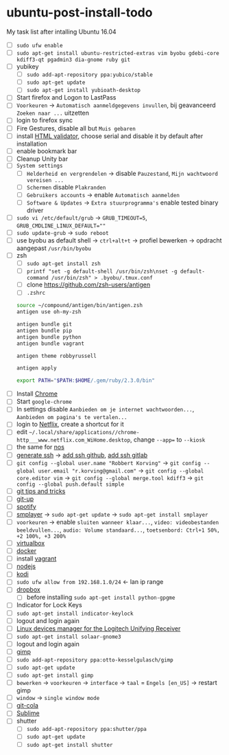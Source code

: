 ubuntu-post-install-todo
========================

My task list after intalling Ubuntu 16.04

* [ ] `sudo ufw enable`
* [ ] `sudo apt-get install ubuntu-restricted-extras vim byobu gdebi-core kdiff3-qt pgadmin3 dia-gnome ruby git`
* [ ] yubikey
  * [ ] `sudo add-apt-repository ppa:yubico/stable`
  * [ ] `sudo apt-get update`
  * [ ] `sudo apt-get install yubioath-desktop`
* [ ] Start firefox and Logon to LastPass
 * [ ] `Voorkeuren` -> `Automatisch aanmeldgegevens invullen`, bij geavanceerd `Zoeken naar ...` uitzetten
 * [ ] login to firefox sync
 * [ ] Fire Gestures, disable all but `Muis gebaren`
 * [ ] install [HTML validator](http://users.skynet.be/mgueury/mozilla/index.html), choose serial and disable it by default after installation
 * [ ] enable bookmark bar
* [ ] Cleanup Unity bar
* [ ] `System settings`
  * [ ] `Helderheid en vergrendelen` -> disable `Pauzestand`, `Mijn wachtwoord vereisen ...`
  * [ ] `Schermen` disable `Plakranden`
  * [ ] `Gebruikers accounts` -> enable `Automatisch aanmelden`
  * [ ] `Software & Updates` -> `Extra stuurprogramma's` enable tested binary driver
* [ ] `sudo vi /etc/default/grub` -> `GRUB_TIMEOUT=5`, `GRUB_CMDLINE_LINUX_DEFAULT=""`
* [ ] `sudo update-grub` -> `sudo reboot`
* [ ] use byobu as default shell -> `ctrl+alt+t` -> profiel bewerken -> opdracht aangepast `/usr/bin/byobu`
* [ ] zsh
  * [ ] `sudo apt-get install zsh`
  * [ ] `printf "set -g default-shell /usr/bin/zsh\nset -g default-command /usr/bin/zsh" > .byobu/.tmux.conf`
  * [ ] clone https://github.com/zsh-users/antigen
  * [ ] `.zshrc`
  ```bash
  source ~/compound/antigen/bin/antigen.zsh
  antigen use oh-my-zsh

  antigen bundle git
  antigen bundle pip
  antigen bundle python
  antigen bundle vagrant

  antigen theme robbyrussell

  antigen apply
  
  export PATH="$PATH:$HOME/.gem/ruby/2.3.0/bin"
  ```
* [ ] Install [Chrome](https://www.google.nl/chrome/browser/desktop/index.html)
* [ ] Start `google-chrome`
 * [ ] In settings disable `Aanbieden om je internet wachtwoorden...`, `Aanbieden om pagina's te vertalen...`
 * [ ] login to [Netflix](http://www.netflix.com/), create a shortcut for it
 * [ ] edit `~/.local/share/applications//chrome-http___www.netflix.com_WiHome.desktop`, change `--app=` to `--kiosk `
 * [ ] the same for [nos](http://nos.nl/)
* [ ] [generate ssh](https://gist.github.com/robkorv/592b46e8ff9742d74ca4a3f894857dee) -> [add ssh github](https://github.com/settings/ssh), [add ssh gitlab](https://gitlab.com/profile/keys)
* [ ] `git config --global user.name "Robbert Korving"` -> `git config --global user.email "r.korving@gmail.com"` -> `git config --global core.editor vim` -> `git config --global merge.tool kdiff3` -> `git config --global push.default simple`
* [ ] [git tips and tricks](https://gist.github.com/robkorv/f9106cc659823f16aa762bf0032b3d8e)
* [ ] [git-up](https://github.com/msiemens/PyGitUp)
* [ ] [spotify](https://www.spotify.com/nl/download/linux)
* [ ] [smplayer](http://smplayer.sourceforge.net/en/downloads) -> `sudo apt-get update` -> `sudo apt-get install smplayer`
 * [ ] `voorkeuren` -> enable `sluiten wanneer klaar...`, `video: videobestanden beeldvullen...`, `audio: Volume standaard...`, `toetsenbord: Ctrl+1 50%, +2 100%, +3 200%`
* [ ] [virtualbox](https://www.virtualbox.org/wiki/Linux_Downloads#Debian-basedLinuxdistributions)
* [ ] [docker](https://docs.docker.com/engine/installation/linux/ubuntulinux/)
* [ ] install [vagrant](https://www.vagrantup.com/downloads.html)
* [ ] [nodejs](https://nodejs.org/en/download/package-manager/#debian-and-ubuntu-based-linux-distributions)
* [ ] [kodi](http://kodi.wiki/view/HOW-TO:Install_Kodi_for_Linux#Installing_Kodi_on_Ubuntu-based_distributions)
 * [ ] `sudo ufw allow from 192.168.1.0/24` <- lan ip range
* [ ] [dropbox](https://www.dropbox.com/downloading?src=index)
  * [ ] before installing `sudo apt-get install python-gpgme`
* [ ] Indicator for Lock Keys
 * [ ] `sudo apt-get install indicator-keylock`
 * [ ] logout and login again
* [ ] [Linux devices manager for the Logitech Unifying Receiver](https://github.com/pwr/Solaar)
 * [ ] `sudo apt-get install solaar-gnome3`
 * [ ] logout and login again
* [ ] [gimp](http://www.gimp.org/)
 * [ ] `sudo add-apt-repository ppa:otto-kesselgulasch/gimp`
 * [ ] `sudo apt-get update`
 * [ ] `sudo apt-get install gimp`
 * [ ] `bewerken` -> `voorkeuren` -> `interface` -> `taal` = `Engels [en_US]` -> restart gimp
 * [ ] `window` -> `single window mode`
* [ ] [git-cola](https://github.com/git-cola/git-cola#run-from-source)
* [ ] [Sublime](https://www.sublimetext.com)
* [ ] shutter
  * [ ] `sudo add-apt-repository ppa:shutter/ppa`
  * [ ] `sudo apt-get update`
  * [ ] `sudo apt-get install shutter`
